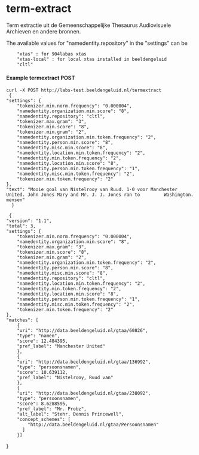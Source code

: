 term-extract
============

Term extractie uit de Gemeenschappelijke Thesaurus Audiovisuele Archieven en andere bronnen.

The available values for "namedentity.repository" in the "settings" can be 

        "xtas" : for 904labas xtas
        "xtas-local" : for local xtas installed in beeldengeluid
        "cltl"

#### Example termextract POST

    curl -X POST http://labs-test.beeldengeluid.nl/termextract
     {
    "settings": {
        "tokenizer.min.norm.frequency": "0.000004",
        "namedentity.organization.min.score": "8",
        "namedentity.repository": "cltl",
        "tokenizer.max.gram": "3",
        "tokenizer.min.score": "8",
        "tokenizer.min.gram": "2",
        "namedentity.organization.min.token.frequency": "2",
        "namedentity.person.min.score": "8",
        "namedentity.misc.min.score": "8",
        "namedentity.location.min.token.frequency": "2",
        "namedentity.min.token.frequency": "2",
        "namedentity.location.min.score": "8",
        "namedentity.person.min.token.frequency": "1",
        "namedentity.misc.min.token.frequency": "2",
        "tokenizer.min.token.frequency": "2"
    },
    "text": "Mooie goal van Nistelrooy van Ruud. 1-0 voor Manchester United. John Jones Mary and Mr. J. J. Jones ran to         Washington. mensen"
      }
      
     {
    "version": "1.1",
    "total": 3,
    "settings": {
        "tokenizer.min.norm.frequency": "0.000004",
        "namedentity.organization.min.score": "8",
        "tokenizer.max.gram": "3",
        "tokenizer.min.score": "8",
        "tokenizer.min.gram": "2",
        "namedentity.organization.min.token.frequency": "2",
        "namedentity.person.min.score": "8",
        "namedentity.misc.min.score": "8",
        "namedentity.repository": "cltl",
        "namedentity.location.min.token.frequency": "2",
        "namedentity.min.token.frequency": "2",
        "namedentity.location.min.score": "8",
        "namedentity.person.min.token.frequency": "1",
        "namedentity.misc.min.token.frequency": "2",
        "tokenizer.min.token.frequency": "2"
    },
    "matches": [
        {
        "uri": "http://data.beeldengeluid.nl/gtaa/60826",
        "type": "namen",
        "score": 12.484395,
        "pref_label": "Manchester United"
        },
        {
        "uri": "http://data.beeldengeluid.nl/gtaa/136992",
        "type": "persoonsnamen",
        "score": 10.639112,
        "pref_label": "Nistelrooy, Ruud van"
        },
        {
        "uri": "http://data.beeldengeluid.nl/gtaa/238092",
        "type": "persoonsnamen",
        "score": 8.6288595,
        "pref_label": "Mr. Probz",
        "alt_label": "Stehr, Dennis Princewell",
        "concept_schemes": [
            "http://data.beeldengeluid.nl/gtaa/Persoonsnamen"
          ]
        }]
}
    
    
    
